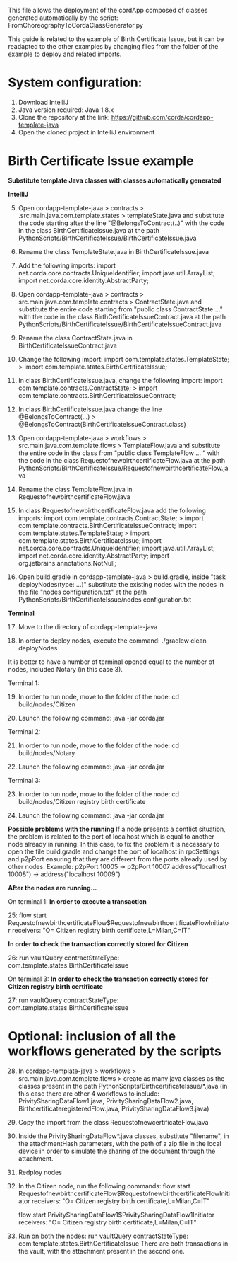 This file allows the deployment of the cordApp composed of classes generated automatically by the script: FromChoreographyToCordaClassGenerator.py

This guide is related to the example of Birth Certificate Issue, but it can be readapted to the other examples by changing files from the folder of the example to deploy and related imports.

# System configuration:

1. Download IntelliJ
2. Java version required: Java 1.8.x  
3. Clone the repository at the link: https://github.com/corda/cordapp-template-java
4. Open the cloned project in IntelliJ environment

# Birth Certificate Issue example 

**Substitute template Java classes with classes automatically generated**

**IntelliJ**

5. Open cordapp-template-java > contracts > .src.main.java.com.template.states >  templateState.java 
  and substitute the code starting after the line "@BelongsToContract(..)" with the code in the class BirthCertificateIssue.java at the 
  path PythonScripts/BirthCertificateIssue/BirthCertificateIssue.java
  
6. Rename the class TemplateState.java in BirthCertificateIssue.java

7. Add the following imports: import net.corda.core.contracts.UniqueIdentifier; import java.util.ArrayList; import 
   net.corda.core.identity.AbstractParty;

8. Open cordapp-template-java > contracts > src.main.java.com.template.contracts > ContractState.java
   and substitute the entire code starting from "public class ContractState ..." with the code in the class 
   BirthCertificateIssueContract.java at the path PythonScripts/BirthCertificateIssue/BirthCertificateIssueContract.java

9. Rename the class ContractState.java in BirthCertificateIssueContract.java

10. Change the following import: import com.template.states.TemplateState; > import com.template.states.BirthCertificateIssue;

11. In class BirthCertificateIssue.java, change the following import:
   import com.template.contracts.ContractState; > import com.template.contracts.BirthCertificateIssueContract;

12. In class BirthCertificateIssue.java change the line @BelongsToContract(...) > @BelongsToContract(BirthCertificateIssueContract.class)

13. Open cordapp-template-java > workflows > src.main.java.com.template.flows > TemplateFlow.java
   and substitute the entire code in the class from "public class TemplateFlow ... " with the code in the class 
   RequestofnewbirthcertificateFlow.java at the path PythonScripts/BirthCertificateIssue/RequestofnewbirthcertificateFlow.java

14. Rename the class TemplateFlow.java in RequestofnewbirthcertificateFlow.java

15. In class RequestofnewbirthcertificateFlow.java add the following imports:
    import com.template.contracts.ContractState; > import com.template.contracts.BirthCertificateIssueContract;
    import com.template.states.TemplateState; > import com.template.states.BirthCertificateIssue;
    import net.corda.core.contracts.UniqueIdentifier;
    import java.util.ArrayList;
    import net.corda.core.identity.AbstractParty;
    import org.jetbrains.annotations.NotNull;

16. Open build.gradle in cordapp-template-java > build.gradle, inside "task deployNodes(type: ...)" substitute the existing nodes with the nodes in the file "nodes configuration.txt" at the path PythonScripts/BirthCertificateIssue/nodes configuration.txt

**Terminal**

17. Move to the directory of cordapp-template-java

18. In order to deploy nodes, execute the command: ./gradlew clean deployNodes

It is better to have a number of terminal opened equal to the number of nodes, included Notary (in this case 3).

Terminal 1: 

19. In order to run node, move to the folder of the node: cd build/nodes/Citizen

20. Launch the following command: java -jar corda.jar

Terminal 2: 

21. In order to run node, move to the folder of the node: cd build/nodes/Notary

22. Launch the following command: java -jar corda.jar

Terminal 3: 

23. In order to run node, move to the folder of the node: cd build/nodes/Citizen registry birth certificate

24. Launch the following command: java -jar corda.jar

**Possible problems with the running**
If a node presents a conflict situation, the problem is related to the port of localhost which is equal to another node already in running. In this case, to fix the problem it is necessary to open the file build.gradle and change the port of localhost in rpcSettings and p2pPort ensuring that they are different from the ports already used by other nodes. 
Example: p2pPort 10005 -> p2pPort 10007 
         address("localhost 10008") -> address("localhost 10009")

**After the nodes are running...**

On terminal 1:
**In order to execute a transaction**

 25: flow start RequestofnewbirthcertificateFlow$RequestofnewbirthcertificateFlowInitiator receivers: "O= Citizen registry birth certificate,L=Milan,C=IT"

**In order to check the transaction correctly stored for Citizen**

 26: run vaultQuery contractStateType: com.template.states.BirthCertificateIssue

On terminal 3:
**In order to check the transaction correctly stored for Citizen registry birth certificate**

 27: run vaultQuery contractStateType: com.template.states.BirthCertificateIssue

# Optional: inclusion of all the workflows generated by the scripts

28.  In cordapp-template-java > workflows > src.main.java.com.template.flows >
     create as many java classes as the classes present in the path PythonScripts/BirthcertificateIssue/*.java (in this case there are 
     other 4 workflows to include: PrivitySharingDataFlow1.java, PrivitySharingDataFlow2.java, BirthcertificateregisteredFlow.java, 
     PrivitySharingDataFlow3.java)

29.  Copy the import from the class RequestofnewcertificateFlow.java

30.  Inside the PrivitySharingDataFlow*.java classes, substitute "filename", in the attachmentHash parameters, with the path of a zip 
     file in the local device in order to simulate the sharing of the document through the attachment.

31. Redploy nodes

32. In the Citizen node, run the following commands:
    flow start RequestofnewbirthcertificateFlow$RequestofnewbirthcertificateFlowInitiator receivers: "O= Citizen registry birth 
    certificate,L=Milan,C=IT"

    flow start PrivitySharingDataFlow1$PrivitySharingDataFlow1Initiator receivers: "O= Citizen registry birth 
    certificate,L=Milan,C=IT"

33. Run on both the nodes: run vaultQuery contractStateType: com.template.states.BirthCertificateIssue
    There are both transactions in the vault, with the attachment present in the second one.
    
